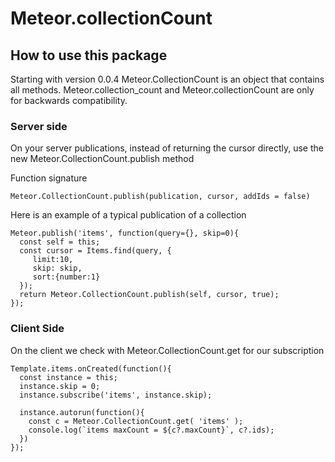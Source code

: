 # Meteor.collectionCount
## How to use this package

Starting with version 0.0.4 Meteor.CollectionCount is an object that contains all methods. Meteor.collection_count and Meteor.collectionCount are only for backwards compatibility.

### Server side

On your server publications, instead of returning the cursor directly, use the new Meteor.CollectionCount.publish method

Function signature
```
Meteor.CollectionCount.publish(publication, cursor, addIds = false)
```
Here is an example of a typical publication of a collection
```
Meteor.publish('items', function(query={}, skip=0){
  const self = this;
  const cursor = Items.find(query, {
     limit:10,
     skip: skip,
     sort:{number:1}
  });
  return Meteor.CollectionCount.publish(self, cursor, true);
});
```
### Client Side

On the client we check with Meteor.CollectionCount.get for our subscription
```
Template.items.onCreated(function(){
  const instance = this;
  instance.skip = 0;
  instance.subscribe('items', instance.skip);
  
  instance.autorun(function(){
    const c = Meteor.CollectionCount.get( 'items' );
    console.log(`items maxCount = ${c?.maxCount}`, c?.ids);
  })
});
```